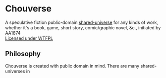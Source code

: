# Chouverse

A speculative fiction public-domain [shared-universe]() for any kinds of work, whether it's a book, game, short story, comic/graphic novel, &c., initiated by AA1874<br>
[Licensed under WTFPL](LICENSE)

## Philosophy

Chouverse is created with public domain in mind. There are many shared-universes in 